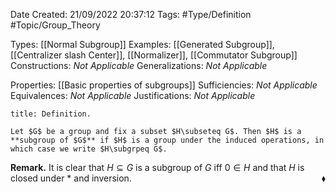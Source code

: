 <div class="topSpace"></div>

Date Created: 21/09/2022 20:37:12
Tags: #Type/Definition #Topic/Group_Theory

Types: [[Normal Subgroup]]
Examples: [[Generated Subgroup]], [[Centralizer slash Center]], [[Normalizer]], [[Commutator Subgroup]]
Constructions: _Not Applicable_
Generalizations: _Not Applicable_

Properties: [[Basic properties of subgroups]]
Sufficiencies: _Not Applicable_
Equivalences: _Not Applicable_
Justifications: _Not Applicable_

``` ad-Definition
title: Definition.

Let $G$ be a group and fix a subset $H\subseteq G$. Then $H$ is a **subgroup of $G$** if $H$ is a group under the induced operations, in which case we write $H\subgrpeq G$.

```

<b>Remark.</b> It is clear that $H\subseteq G$ is a subgroup of $G$ iff $0\in H$ and that $H$ is closed under $\ast$ and inversion.<span style="float:right;">$\blacklozenge$</span>
